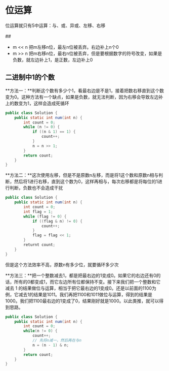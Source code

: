 # 位运算

位运算就只有5中运算：与、或、异或、左移、右移

##　

* m  <<  n 把m左移n位，最左n位被丢弃。右边补上n个0
* m >> n 把m右移n位，最右n位被丢弃，但是要根据数字的符号改变，如果是负数，就左边补上1，是正数，左边补上0

## 二进制中1的个数

**方法一：**判断这个数有多少个1，看最右边是不是1，接着把数右移直到这个数变为0。这种方法有一个缺点，如果是负数，就无法判断，因为右移会导致左边补上的数变为1，这样会造成死循环

```java
public class Solution {
    public static int num(int n) {
        int count = 0;
        while (n != 0) {
            if ((n & 1) == 1) {
                count++;
            }
            n = n >> 1;
        }
        return count;
    }
}
```

**方法二：**这次使用左移，但是不是原数n左移，而是将1这个数和原数n相与判断，然后将1进行右移，直到这个数为0，这样再相与，每次右移都是将每位的1进行判断，负数也不会造成干扰

```java
public class Solution {
    public static int num(int n) {
        int count = 0;
        int flag = 1;
        while (flag != 0) {
        	if ((flag & n) != 0) {
                count++;
            }   
           	flag = flag << 1;
        }
        returnt count;
    }
}
```

但是这个方法效率不高，原数n有多少位，就要循环多少次

**方法三：**把一个整数减去1，都是把最右边的1变成0。如果它的右边还有0的话，所有的0都变成1，而它左边所有位都保持不变。接下来我们把一个整数和它减去 1 的结果做位与运算，相当于把它最右边的1变成0。还是以前面的1100为例，它减去1的结果是1011。我们再把1100和1011做位与运算，得到的结果是1000。我们把1100最右边的1变成了0，结果刚好就是1000。以此类推，就可以得到思路。

```java
public class Solution {
    public static int num(int n) {
        int count = 0;
        while(n != 0) {
            count++;
            // 先将n减一，然后再在与n
            n = (n - 1) & n;
        }
        return count;
    }
}
```

